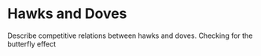 # Hawks and Doves
Describe competitive relations between hawks and doves. Checking for the butterfly effect
